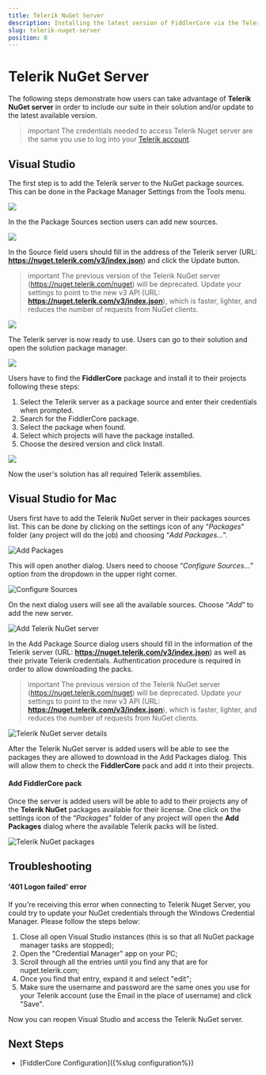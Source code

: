 ```yaml
---
title: Telerik NuGet Server
description: Installing the latest version of FiddlerCore via the Telerik Nuget servers
slug: telerik-nuget-server
position: 8
---
```


# Telerik NuGet Server

The following steps demonstrate how users can take advantage of **Telerik NuGet server** in order to include our suite in their solution and/or update to the latest available version.

>important The credentials needed to access Telerik Nuget server are the same you use to log into your [Telerik account](https://www.telerik.com/account).

## Visual Studio

The first step is to add the Telerik server to the NuGet package sources. This can be done in the Package Manager Settings from the Tools menu.

![](images/nuget-server/nuget-vs-pm-settings.png)

In the the Package Sources section users can add new sources.

![](images/nuget-server/nuget-vs-add-source.png)

In the Source field users should fill in the address of the Telerik server (URL: **https://nuget.telerik.com/v3/index.json**) and click the Update button.

>important The previous version of the Telerik NuGet server (https://nuget.telerik.com/nuget) will be deprecated. Update your settings to point to the new v3 API (URL: **https://nuget.telerik.com/v3/index.json**), which is faster, lighter, and reduces the number of requests from NuGet clients. 

![](images/nuget-server/nuget-vs-telerik-server.png)

The Telerik server is now ready to use. Users can go to their solution and open the solution package manager.

![](images/nuget-server/nuget-vs-manage-packages.png)

Users have to find the **FiddlerCore** package and install it to their projects following these steps:

1. Select the Telerik server as a package source and enter their credentials when prompted.
1. Search for the FiddlerCore package.
1. Select the package when found.
1. Select which projects will have the package installed.
1. Choose the desired version and click Install.

![](images/nuget-server/nuget-vs-add-packages.png)

Now the user's solution has all required Telerik assemblies.

## Visual Studio for Mac

Users first have to add the Telerik NuGet server in their packages sources list. This can be done by clicking on the settings icon of any “*Packages*” folder (any project will do the job) and choosing “*Add Packages…*”.

![Add Packages](images/getting-started-add-packages-menu.png "Add Packages")

This will open another dialog. Users need to choose “*Configure Sources…*” option from the dropdown in the upper right corner.


![Configure Sources](images/getting-started-configure-sources.png "Configure Sources")

On the next dialog users will see all the available sources. Choose “*Add*” to add the new server.

![Add Telerik NuGet server](images/getting-started-add-package-source.png "Add Telerik NuGet server")

In the Add Package Source dialog users should fill in the information of the Telerik server (URL: **https://nuget.telerik.com/v3/index.json**) as well as their private Telerik credentials. Authentication procedure is required in order to allow downloading the packs.

>important The previous version of the Telerik NuGet server (https://nuget.telerik.com/nuget) will be deprecated. Update your settings to point to the new v3 API (URL: **https://nuget.telerik.com/v3/index.json**), which is faster, lighter, and reduces the number of requests from NuGet clients. 

![Telerik NuGet server details](images/getting-started-add-telerk-server.png "Telerik NuGet server details")

After the Telerik NuGet server is added users will be able to see the packages they are allowed to download in the Add Packages dialog. This will allow them to check the **FiddlerCore** pack and add it into their projects.

#### Add FiddlerCore pack

Once the server is added users will be able to add to their projects any of the **Telerik NuGet** packages available for their license. One click on the settings icon of the “*Packages*” folder of any project will open the **Add Packages** dialog where the available Telerik packs will be listed.

![Telerik NuGet packages](images/getting-started-add-packages-dialog.png "Telerik NuGet packages")

## Troubleshooting

#### '401 Logon failed' error

If you're receiving this error when connecting to Telerik Nuget Server, you could try to update your NuGet credentials through the Windows Credential Manager. Please follow the steps below:

1. Close all open Visual Studio instances (this is so that all NuGet package manager tasks are stopped);
1. Open the "Credential Manager" app on your PC;
1. Scroll through all the entries until you find any that are for nuget.telerik.com;
1. Once you find that entry, expand it and select "edit";
1. Make sure the username and password are the same ones you use for your Telerik account (use the Email in the place of username) and click "Save".

Now you can reopen Visual Studio and access the Telerik NuGet server. 


## Next Steps

- [FiddlerCore Configuration]({%slug configuration%})
